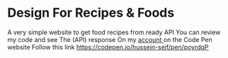 #  Design For Recipes & Foods 
A very simple website to get food recipes from ready API
You can review my code and see The (API) response On my  [account ](https://codepen.io/hussein-seif)on the Code Pen website Follow this link https://codepen.io/hussein-seif/pen/poyrdqP
